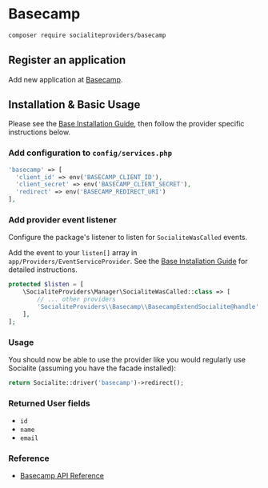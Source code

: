 # Basecamp

```bash
composer require socialiteproviders/basecamp
```

## Register an application 

Add new application at [Basecamp](https://launchpad.37signals.com/integrations).

## Installation & Basic Usage

Please see the [Base Installation Guide](https://socialiteproviders.com/usage/), then follow the provider specific instructions below.

### Add configuration to `config/services.php`

```php
'basecamp' => [    
  'client_id' => env('BASECAMP_CLIENT_ID'),  
  'client_secret' => env('BASECAMP_CLIENT_SECRET'),  
  'redirect' => env('BASECAMP_REDIRECT_URI') 
],
```

### Add provider event listener

Configure the package's listener to listen for `SocialiteWasCalled` events.

Add the event to your `listen[]` array in `app/Providers/EventServiceProvider`. See the [Base Installation Guide](https://socialiteproviders.com/usage/) for detailed instructions.

```php
protected $listen = [
    \SocialiteProviders\Manager\SocialiteWasCalled::class => [
        // ... other providers
        'SocialiteProviders\\Basecamp\\BasecampExtendSocialite@handle',
    ],
];
```

### Usage

You should now be able to use the provider like you would regularly use Socialite (assuming you have the facade installed):

```php
return Socialite::driver('basecamp')->redirect();
```

### Returned User fields

- ``id``
- ``name``
- ``email``

### Reference

- [Basecamp API Reference](https://github.com/basecamp/api/blob/master/sections/authentication.md)
